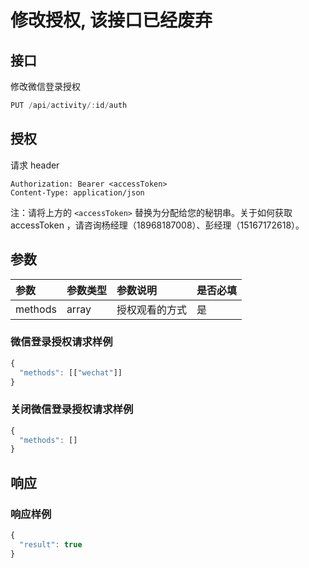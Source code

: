 # 修改授权, 该接口已经废弃

## 接口

修改微信登录授权

```javascript
PUT /api/activity/:id/auth
```

## 授权

请求 header

```http
Authorization: Bearer <accessToken>
Content-Type: application/json
```

注：请将上方的 `<accessToken>` 替换为分配给您的秘钥串。关于如何获取 accessToken ，请咨询杨经理（18968187008）、彭经理（15167172618）。

## 参数

| 参数 | 参数类型 | 参数说明 | 是否必填 |
| :--- | :--- | :--- | :--- |
| methods | array | 授权观看的方式 | 是 |

### 微信登录授权请求样例

```javascript
{
  "methods": [["wechat"]]
}
```

### 关闭微信登录授权请求样例

```javascript
{
  "methods": []
}
```

## 响应

### 响应样例

```javascript
{
  "result": true
}
```

